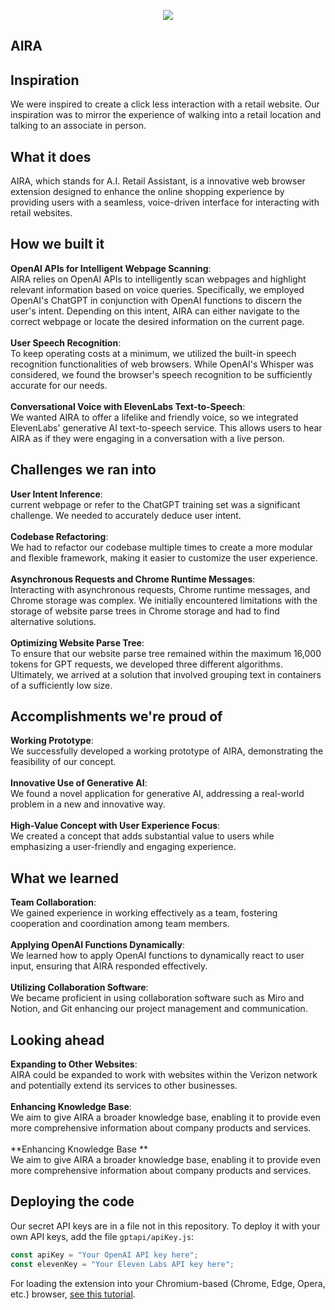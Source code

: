 <p align="center">
  <img src="https://github.com/Rebeljah/verizon-hackathon/blob/main/assets/head.png" />
</p>

## AIRA
## Inspiration
We were inspired to create a click less interaction with a retail website. Our inspiration was to mirror the experience of walking into a retail location and talking to an associate in person.

## What it does
AIRA, which stands for A.I. Retail Assistant, is a innovative web browser extension designed to enhance the online shopping experience by providing users with a seamless, voice-driven interface for interacting with retail websites.

## How we built it
**OpenAI APIs for Intelligent Webpage Scanning**:<br>
AIRA relies on OpenAI APIs to intelligently scan webpages and highlight relevant information based on voice queries. Specifically, we employed OpenAI's ChatGPT in conjunction with OpenAI functions to discern the user's intent. Depending on this intent, AIRA can either navigate to the correct webpage or locate the desired information on the current page.
<br><br>**User Speech Recognition**:<br>
To keep operating costs at a minimum, we utilized the built-in speech recognition functionalities of web browsers. While OpenAI's Whisper was considered, we found the browser's speech recognition to be sufficiently accurate for our needs.
<br><br>**Conversational Voice with ElevenLabs Text-to-Speech**:<br>
We wanted AIRA to offer a lifelike and friendly voice, so we integrated ElevenLabs' generative AI text-to-speech service. This allows users to hear AIRA as if they were engaging in a conversation with a live person.

## Challenges we ran into
**User Intent Inference**:<br>
current webpage or refer to the ChatGPT training set was a significant challenge. We needed to accurately deduce user intent.
<br><br>**Codebase Refactoring**:<br>
We had to refactor our codebase multiple times to create a more modular and flexible framework, making it easier to customize the user experience.
<br><br>**Asynchronous Requests and Chrome Runtime Messages**:<br>
Interacting with asynchronous requests, Chrome runtime messages, and Chrome storage was complex. We initially encountered limitations with the storage of website parse trees in Chrome storage and had to find alternative solutions.
<br><br>**Optimizing Website Parse Tree**:<br>
To ensure that our website parse tree remained within the maximum 16,000 tokens for GPT requests, we developed three different algorithms. Ultimately, we arrived at a solution that involved grouping text in containers of a sufficiently low size.

## Accomplishments we're proud of
**Working Prototype**:<br>
We successfully developed a working prototype of AIRA, demonstrating the feasibility of our concept.
<br><br>**Innovative Use of Generative AI**:<br>
We found a novel application for generative AI, addressing a real-world problem in a new and innovative way.
<br><br>**High-Value Concept with User Experience Focus**:<br>
We created a concept that adds substantial value to users while emphasizing a user-friendly and engaging experience.

## What we learned
**Team Collaboration**:<br>
We gained experience in working effectively as a team, fostering cooperation and coordination among team members.
<br><br>**Applying OpenAI Functions Dynamically**:<br>
We learned how to apply OpenAI functions to dynamically react to user input, ensuring that AIRA responded effectively.
<br><br>**Utilizing Collaboration Software**:<br>
We became proficient in using collaboration software such as Miro and Notion, and Git enhancing our project management and communication.

## Looking ahead
**Expanding to Other Websites**:<br>
AIRA could be expanded to work with websites within the Verizon network and potentially extend its services to other businesses.
<br><br>**Enhancing Knowledge Base**:<br>
We aim to give AIRA a broader knowledge base, enabling it to provide even more comprehensive information about company products and services.
<br><br>**Enhancing Knowledge Base **<br>
We aim to give AIRA a broader knowledge base, enabling it to provide even more comprehensive information about company products and services.

## Deploying the code
Our secret API keys are in a file not in this repository. To deploy it with your own API keys, add the file `gptapi/apiKey.js`:
```js
const apiKey = "Your OpenAI API key here";
const elevenKey = "Your Eleven Labs API key here";
```
For loading the extension into your Chromium-based (Chrome, Edge, Opera, etc.) browser, [see this tutorial](https://developer.chrome.com/docs/extensions/mv3/getstarted/development-basics/#load-unpacked).
